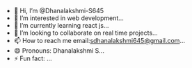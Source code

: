 - 👋 Hi, I’m @Dhanalakshmi-S645
- 👀 I’m interested in web development...
- 🌱 I’m currently learning react js...
- 💞️ I’m looking to collaborate on real time projects...
- 📫 How to reach me email:sdhanalakshmi645@gmail.com...
- 😄 Pronouns: Dhanalakshmi S...
- ⚡ Fun fact: ...

<!---
Dhanalakshmi-S645/Dhanalakshmi-S645 is a ✨ special ✨ repository because its `README.md` (this file) appears on your GitHub profile.
You can click the Preview link to take a look at your changes.
--->
